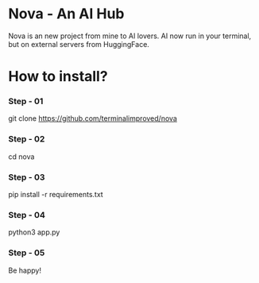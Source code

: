 # Nova - An AI Hub
Nova is an new project from mine to AI lovers. AI now run in your terminal, but on external servers from HuggingFace.

# How to install?
### Step - 01
git clone https://github.com/terminalimproved/nova
### Step - 02 
cd nova
### Step - 03 
pip install -r requirements.txt
### Step - 04 
python3 app.py
### Step - 05 
Be happy!
